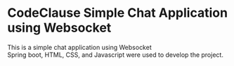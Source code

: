 # CodeClause Simple Chat Application using Websocket

This is a simple chat application using Websocket  
Spring boot, HTML, CSS, and Javascript were used to develop the project.
